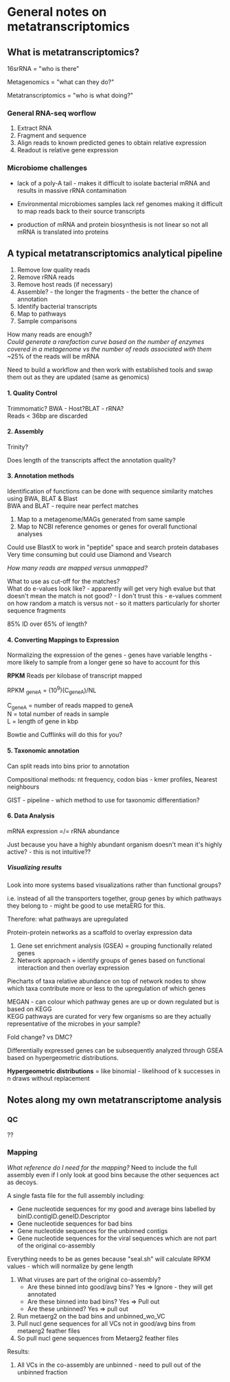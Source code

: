 # General notes on metatranscriptomics

## What is metatranscriptomics?

16srRNA = "who is there"

Metagenomics  = "what can they do?"

Metatranscriptomics = "who is what doing?"

### General RNA-seq worflow

1. Extract RNA
2. Fragment and sequence
3. Align reads to known predicted genes to obtain relative expression
4. Readout is relative gene expression

### Microbiome challenges

- lack of a poly-A tail - makes it difficult to isolate bacterial mRNA and results in massive rRNA contamination

- Environmental microbiomes samples lack ref genomes making it difficult to map reads back to their source transcripts

- production of mRNA and protein biosynthesis is not linear so not all mRNA is translated into proteins

## A typical metatranscriptomics analytical pipeline

1. Remove low quality reads
2. Remove rRNA reads
3. Remove host reads (if necessary)
4. Assemble? - the longer the fragments - the better the chance of annotation
5. Identify bacterial transcripts
6. Map to pathways
7. Sample comparisons

How many reads are enough?  
*Could generate a rarefaction curve based on the number of enzymes covered in a metagenome vs the number of reads associated with them*
~25% of the reads will be mRNA

Need to build a workflow and then work with established tools and swap them out as they are updated (same as genomics)

#### 1. Quality Control

Trimmomatic? BWA - Host?BLAT - rRNA?  
Reads < 36bp are discarded

#### 2. Assembly

Trinity?

Does length of the transcripts affect the annotation quality?

#### 3. Annotation methods

Identification of functions can be done with sequence similarity matches using BWA, BLAT & Blast  
BWA and BLAT - require near perfect matches

1. Map to a metagenome/MAGs generated from same sample
2. Map to NCBI reference genomes or genes for overall functional analyses

Could use BlastX to work in "peptide" space and search protein databases  
Very time consuming but could use Diamond and Vsearch

*How many reads are mapped versus unmapped?*

What to use as cut-off for the matches?  
What do e-values look like? - apparently will get very high evalue but that doesn't mean the match is not good? - I don't trust this - e-values comment on how random a match is versus not - so it matters particularly for shorter sequence fragments   

85% ID over 65% of length?

#### 4. Converting Mappings to Expression

Normalizing the expression of the genes - genes have variable lengths - more likely to sample from a longer gene so have to account for this

**RPKM** Reads per kilobase of transcript mapped

RPKM <sub>geneA</sub> = (10<sup>9</sup>)(C<sub>geneA</sub>)/NL

C<sub>geneA</sub> = number of reads mapped to geneA  
N = total number of reads in sample  
L = length of gene in kbp

Bowtie and Cufflinks will do this for you?

#### 5. Taxonomic annotation

Can split reads into bins prior to annotation

Compositional methods: nt frequency, codon bias - kmer profiles, Nearest neighbours

GIST - pipeline - which method to use for taxonomic differentiation?

#### 6. Data Analysis

mRNA expression =/= rRNA abundance

Just because you have a highly abundant organism doesn't mean it's highly active? - this is not intuitive??

##### Visualizing results

Look into more systems based visualizations rather than functional groups? 

i.e. instead of all the transporters together, group genes by which pathways they belong to - might be good to use metaERG for this.

Therefore: what pathways are upregulated 

Protein-protein networks as a scaffold to overlay expression data

1. Gene set enrichment analysis (GSEA) = grouping functionally related genes
2. Network approach = identify groups of genes based on functional interaction and then overlay expression

Piecharts of taxa relative abundance on top of network nodes to show which taxa contribute more or less to the upregulation of which genes

MEGAN - can colour which pathway genes are up or down regulated but is based on KEGG  
KEGG pathways are curated for very few organisms so are they actually representative of the microbes in your sample?

Fold change? vs DMC?

Differentially expressed genes can be subsequently analyzed through GSEA based on hypergeometric distributions. 

**Hypergeometric distributions** = like binomial - likelihood of k successes in n draws without replacement  

## Notes along my own metatranscriptome analysis

### QC

??

### Mapping

*What reference do I need for the mapping?* Need to include the full assembly even if I only look at good bins because the other sequences act as decoys.

A single fasta file for the full assembly including:

- Gene nucleotide sequences for my good and average bins labelled by binID.contigID.geneID.Descriptor
- Gene nucleotide sequences for bad bins
- Gene nucleotide sequences for the unbinned contigs 
- Gene nucleotide sequences for the viral sequences which are not part of the original co-assembly

Everything needs to be as genes because "seal.sh" will calculate RPKM values - which will normalize by gene length

1. What viruses are part of the original co-assembly?
    - Are these binned into good/avg bins? Yes => Ignore - they will get annotated
    - Are these binned into bad bins? Yes => Pull out
    - Are these unbinned? Yes => pull out
2. Run metaerg2 on the bad bins and unbinned_wo_VC
3. Pull nucl gene sequences for all VCs not in good/avg bins from metaerg2 feather files
4. So pull nucl gene sequences from Metaerg2 feather files


Results:

1. All VCs in the co-assembly are unbinned - need to pull out of the unbinned fraction
